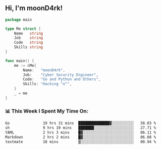 <h2> Hi, I'm moonD4rk!</h2>

```go
package main

type Me struct {
	Name   string
	Job    string
	Code   string
	Skills string
}

func main() {
	me := &Me{
		Name:   "moonD4rk",
		Job:    "Cyber Security Engineer",
		Code:   "Go and Python and Others",
		Skills: "Hacking ^o^",
	}
	_ = me
}
```

<h3>📊 This Week I Spent My Time On:</h3>
<!-- <img align='right' src="https://github-readme-stats.vercel.app/api?username=moond4rk&show_icons=true&theme=radical", width="300" height="150"> -->

<!--START_SECTION:waka-->

```txt
Go               19 hrs 31 mins  ██████████████▓░░░░░░░░░░   58.03 %
sh               9 hrs 19 mins   ███████░░░░░░░░░░░░░░░░░░   27.71 %
YAML             2 hrs 3 mins    █▓░░░░░░░░░░░░░░░░░░░░░░░   06.11 %
Markdown         2 hrs 2 mins    █▓░░░░░░░░░░░░░░░░░░░░░░░   06.08 %
textmate         18 mins         ▒░░░░░░░░░░░░░░░░░░░░░░░░   00.94 %
```

<!--END_SECTION:waka-->

